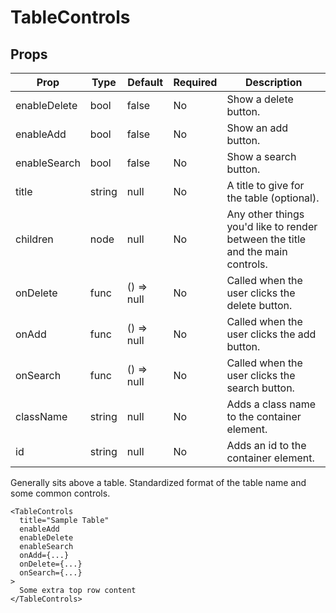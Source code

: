TableControls
=============


Props
-----

Prop                  | Type     | Default                   | Required | Description
--------------------- | -------- | ------------------------- | -------- | -----------
enableDelete|bool|false|No|Show a delete button.
enableAdd|bool|false|No|Show an add button.
enableSearch|bool|false|No|Show a search button.
title|string|null|No|A title to give for the table (optional).
children|node|null|No|Any other things you'd like to render between the title and the main controls.
onDelete|func|() => null|No|Called when the user clicks the delete button.
onAdd|func|() => null|No|Called when the user clicks the add button.
onSearch|func|() => null|No|Called when the user clicks the search button.
className|string|null|No|Adds a class name to the container element.
id|string|null|No|Adds an id to the container element.

Generally sits above a table. Standardized format of the table name and some common controls.

```
<TableControls
  title="Sample Table"
  enableAdd
  enableDelete
  enableSearch
  onAdd={...}
  onDelete={...}
  onSearch={...}
>
  Some extra top row content
</TableControls>
```

